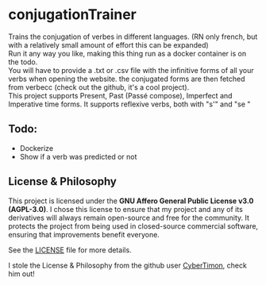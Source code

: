 # conjugationTrainer

<p>Trains the conjugation of verbes in different languages. (RN only french, but with a relatively small amount of effort this can be expanded)<br>
Run it any way you like, making this thing run as a docker container is on the todo.<br>
You will have to provide a .txt or .csv file with the infinitive forms of all your verbs when opening the website. the conjugated forms are then fetched from verbecc (check out the github, it's a cool project).<br>
This project supports Present, Past (Passé compose), Imperfect and Imperative time forms. It supports reflexive verbs, both with "s'" and "se "</p>
<h2>Todo:</h2>
<ul>
  <li>Dockerize</li>
  <li>Show if a verb was predicted or not</li>
</ul>

## License & Philosophy

This project is licensed under the **GNU Affero General Public License v3.0 (AGPL-3.0)**. I chose this license to ensure that my project and any of its derivatives will always remain open-source and free for the community. It protects the project from being used in closed-source commercial software, ensuring that improvements benefit everyone.

See the [LICENSE](LICENSE) file for more details.

I stole the License & Philosophy from the github user [CyberTimon](https://github.com/CyberTimon/CyberTimon), check him out!